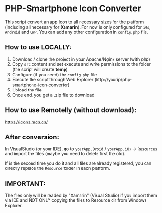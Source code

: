 # PHP-Smartphone Icon Converter
This script convert an app Icon to all necessary sizes for the platform (including all necessary for **Xamarin**).
For now is only configured for ```iOs```, ```Android``` and ```UWP```. You can add any other configuration in ```config.php``` file.

## How to use LOCALLY:
1. Download / clone the project in your Apache/Nginx server (with php)
2. Copy ```src``` content and set execute and write permissions to the folder (the script will create **temp**)
3. Configure (if you need) the ```config.php``` file.
4. Execute the script through Web Explorer (http://yourip/php-smartphone-icon-converter)
5. Upload the file
6. Once end, you get a .zip file to download

## How to use Remotelly (without download):
https://icons.racs.es/

## After conversion:
In VisualStudio (or your IDE), go to ```yourApp.Droid``` / ```yourApp.iOs``` -> ```Resources``` and import the files (maybe you need to delete first the old).

If is the second time you do it and all files are already registered, you can directly replace the ```Resource``` folder in each platform.

## IMPORTANT:
The files only will be readed by "Xamarin" (Visual Studio) if you import them via IDE and NOT ONLY copying the files to Resource dir from Windows Explorer.

